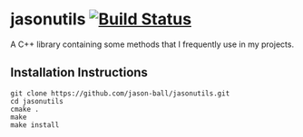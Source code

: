 # jasonutils [![Build Status](https://travis-ci.org/jason-ball/jasonutils.svg?branch=master)](https://travis-ci.org/jason-ball/jasonutils)

A C++ library containing some methods that I frequently use in my projects.

## Installation Instructions
```shell
git clone https://github.com/jason-ball/jasonutils.git
cd jasonutils
cmake .
make
make install
```
